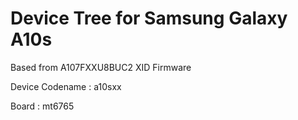 # Device Tree for Samsung Galaxy A10s
Based from A107FXXU8BUC2 XID Firmware

Device Codename : a10sxx

Board : mt6765
